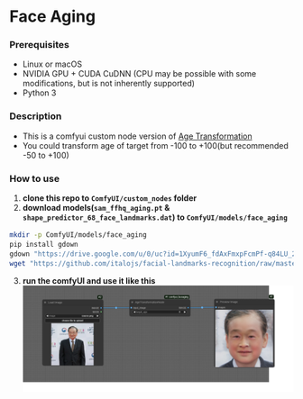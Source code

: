 # Face Aging

### Prerequisites
- Linux or macOS
- NVIDIA GPU + CUDA CuDNN (CPU may be possible with some modifications, but is not inherently supported)
- Python 3

### Description
- This is a comfyui custom node version of [Age Transformation](https://github.com/yuval-alaluf/SAM)
- You could transform age of target from -100 to +100(but recommended -50 to +100)

### How to use
1. **clone this repo to `ComfyUI/custom_nodes` folder**
2. **download models(`sam_ffhq_aging.pt` & `shape_predictor_68_face_landmarks.dat`) to `ComfyUI/models/face_aging`**
```bash
mkdir -p ComfyUI/models/face_aging
pip install gdown
gdown "https://drive.google.com/u/0/uc?id=1XyumF6_fdAxFmxpFcmPf-q84LU_22EMC&export=download" -O pretrained_models/sam_ffhq_aging.pt
wget "https://github.com/italojs/facial-landmarks-recognition/raw/master/shape_predictor_68_face_landmarks.dat"
```
3. **run the comfyUI and use it like this**
![Image](/workflow_example/workflow.png)

